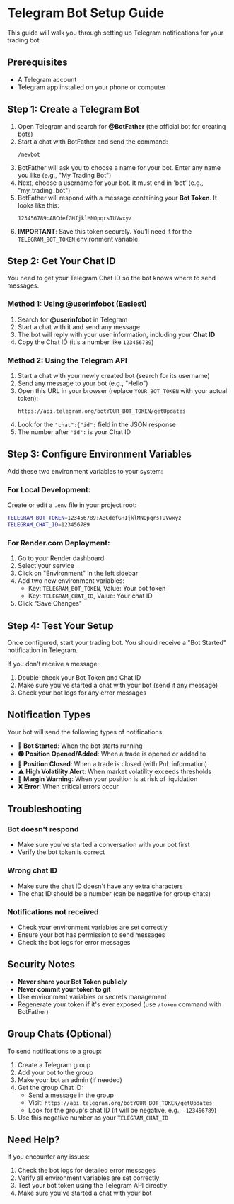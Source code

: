 # Telegram Bot Setup Guide

This guide will walk you through setting up Telegram notifications for your trading bot.

## Prerequisites
- A Telegram account
- Telegram app installed on your phone or computer

## Step 1: Create a Telegram Bot

1. Open Telegram and search for **@BotFather** (the official bot for creating bots)
2. Start a chat with BotFather and send the command:
   ```
   /newbot
   ```
3. BotFather will ask you to choose a name for your bot. Enter any name you like (e.g., "My Trading Bot")
4. Next, choose a username for your bot. It must end in 'bot' (e.g., "my_trading_bot")
5. BotFather will respond with a message containing your **Bot Token**. It looks like this:
   ```
   123456789:ABCdefGHIjklMNOpqrsTUVwxyz
   ```
6. **IMPORTANT**: Save this token securely. You'll need it for the `TELEGRAM_BOT_TOKEN` environment variable.

## Step 2: Get Your Chat ID

You need to get your Telegram Chat ID so the bot knows where to send messages.

### Method 1: Using @userinfobot (Easiest)

1. Search for **@userinfobot** in Telegram
2. Start a chat with it and send any message
3. The bot will reply with your user information, including your **Chat ID**
4. Copy the Chat ID (it's a number like `123456789`)

### Method 2: Using the Telegram API

1. Start a chat with your newly created bot (search for its username)
2. Send any message to your bot (e.g., "Hello")
3. Open this URL in your browser (replace `YOUR_BOT_TOKEN` with your actual token):
   ```
   https://api.telegram.org/botYOUR_BOT_TOKEN/getUpdates
   ```
4. Look for the `"chat":{"id":` field in the JSON response
5. The number after `"id":` is your Chat ID

## Step 3: Configure Environment Variables

Add these two environment variables to your system:

### For Local Development:

Create or edit a `.env` file in your project root:

```bash
TELEGRAM_BOT_TOKEN=123456789:ABCdefGHIjklMNOpqrsTUVwxyz
TELEGRAM_CHAT_ID=123456789
```

### For Render.com Deployment:

1. Go to your Render dashboard
2. Select your service
3. Click on "Environment" in the left sidebar
4. Add two new environment variables:
   - Key: `TELEGRAM_BOT_TOKEN`, Value: Your bot token
   - Key: `TELEGRAM_CHAT_ID`, Value: Your chat ID
5. Click "Save Changes"

## Step 4: Test Your Setup

Once configured, start your trading bot. You should receive a "Bot Started" notification in Telegram.

If you don't receive a message:
1. Double-check your Bot Token and Chat ID
2. Make sure you've started a chat with your bot (send it any message)
3. Check your bot logs for any error messages

## Notification Types

Your bot will send the following types of notifications:

- **🚀 Bot Started**: When the bot starts running
- **🟢 Position Opened/Added**: When a trade is opened or added to
- **🔴 Position Closed**: When a trade is closed (with PnL information)
- **⚠️ High Volatility Alert**: When market volatility exceeds thresholds
- **🚨 Margin Warning**: When your position is at risk of liquidation
- **❌ Error**: When critical errors occur

## Troubleshooting

### Bot doesn't respond
- Make sure you've started a conversation with your bot first
- Verify the bot token is correct

### Wrong chat ID
- Make sure the chat ID doesn't have any extra characters
- The chat ID should be a number (can be negative for group chats)

### Notifications not received
- Check your environment variables are set correctly
- Ensure your bot has permission to send messages
- Check the bot logs for error messages

## Security Notes

- **Never share your Bot Token publicly**
- **Never commit your token to git**
- Use environment variables or secrets management
- Regenerate your token if it's ever exposed (use `/token` command with BotFather)

## Group Chats (Optional)

To send notifications to a group:

1. Create a Telegram group
2. Add your bot to the group
3. Make your bot an admin (if needed)
4. Get the group Chat ID:
   - Send a message in the group
   - Visit: `https://api.telegram.org/botYOUR_BOT_TOKEN/getUpdates`
   - Look for the group's chat ID (it will be negative, e.g., `-123456789`)
5. Use this negative number as your `TELEGRAM_CHAT_ID`

## Need Help?

If you encounter any issues:
1. Check the bot logs for detailed error messages
2. Verify all environment variables are set correctly
3. Test your bot token using the Telegram API directly
4. Make sure you've started a chat with your bot
